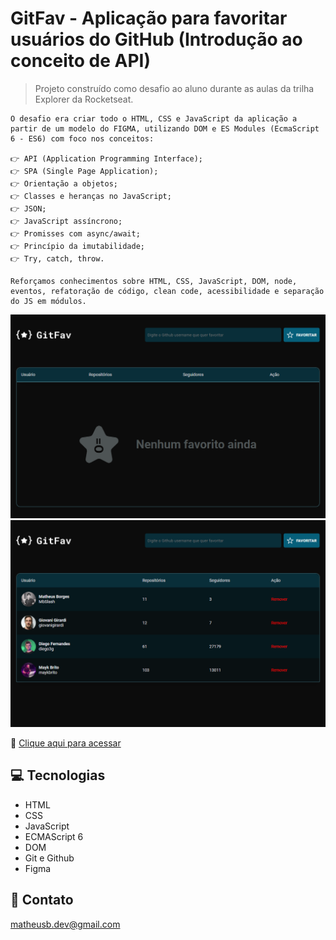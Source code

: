 # GitFav - Aplicação para favoritar usuários do GitHub (Introdução ao conceito de API)

> Projeto construído como desafio ao aluno durante as aulas da trilha Explorer da Rocketseat.

    O desafio era criar todo o HTML, CSS e JavaScript da aplicação a partir de um modelo do FIGMA, utilizando DOM e ES Modules (EcmaScript 6 - ES6) com foco nos conceitos: 
    
    👉 API (Application Programming Interface);
    👉 SPA (Single Page Application);
    👉 Orientação a objetos;
    👉 Classes e heranças no JavaScript;
    👉 JSON;
    👉 JavaScript assíncrono;
    👉 Promisses com async/await;
    👉 Princípio da imutabilidade;
    👉 Try, catch, throw.
    
    Reforçamos conhecimentos sobre HTML, CSS, JavaScript, DOM, node, eventos, refatoração de código, clean code, acessibilidade e separação do JS em módulos.

![preview_1](./.github/preview_1.png)
![preview_2](./.github/preview_2.png)

🔗 [Clique aqui para acessar](https://mbslash.github.io/GitFav---Aplicacao-para-favoritar-usuarios-do-GitHub/)

## 💻 Tecnologias

- HTML
- CSS
- JavaScript
- ECMAScript 6
- DOM
- Git e Github
- Figma

## 📧 Contato

matheusb.dev@gmail.com